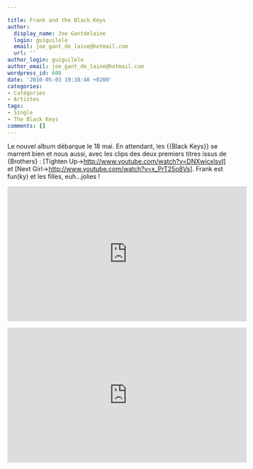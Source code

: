 ```yaml
---

title: Frank and the Black Keys
author:
  display_name: Joe Gantdelaine
  login: guiguilele
  email: joe_gant_de_laine@hotmail.com
  url: ''
author_login: guiguilele
author_email: joe_gant_de_laine@hotmail.com
wordpress_id: 608
date: '2010-05-03 19:38:46 +0200'
categories:
- Catégories
- Artistes
tags:
- Single
- The Black Keys
comments: []
---
```

Le nouvel album débarque le 18 mai. En attendant, les {{Black Keys}} se marrent bien et nous aussi, avec les clips des deux premiers titres issus de {Brothers} : [Tighten Up->http://www.youtube.com/watch?v=DNXwicxlsvI] et [Next Girl->http://www.youtube.com/watch?v=x_PrT25o8Vs]. Frank est fun(ky) et les filles, euh...jolies !

<p>
<iframe width="540" height="304" src="http://www.youtube.com/embed/mpaPBCBjSVc" frameborder="0" allowfullscreen></iframe>
</p>

<p>
<iframe width="540" height="304" src="http://www.youtube.com/embed/x_PrT25o8Vs" frameborder="0" allowfullscreen></iframe>
</p>
